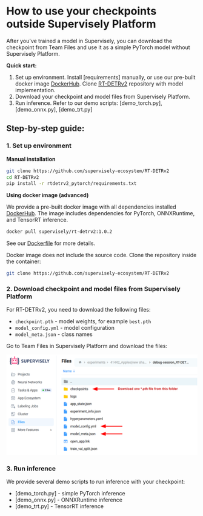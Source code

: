 
# How to use your checkpoints outside Supervisely Platform

After you've trained a model in Supervisely, you can download the checkpoint from Team Files and use it as a simple PyTorch model without Supervisely Platform.


**Quick start:**

1. Set up environment. Install [requirements] manually, or use our pre-built docker image [DockerHub](https://hub.docker.com/r/supervisely/rt-detrv2/tags). Clone [RT-DETRv2](https://github.com/supervisely-ecosystem/RT-DETRv2) repository with model implementation.
2. Download your checkpoint and model files from Supervisely Platform.
3. Run inference. Refer to our demo scripts: [demo_torch.py], [demo_onnx.py], [demo_trt.py]


## Step-by-step guide:

### 1. Set up environment

**Manual installation**

```bash
git clone https://github.com/supervisely-ecosystem/RT-DETRv2
cd RT-DETRv2
pip install -r rtdetrv2_pytorch/requirements.txt
```

**Using docker image (advanced)**

We provide a pre-built docker image with all dependencies installed [DockerHub](https://hub.docker.com/r/supervisely/rt-detrv2/tags). The image includes dependencies for PyTorch, ONNXRuntime, and TensorRT inference.

```bash
docker pull supervisely/rt-detrv2:1.0.2
```

See our [Dockerfile](https://github.com/supervisely-ecosystem/RT-DETRv2/blob/main/docker/Dockerfile) for more details.

Docker image does not include the source code. Clone the repository inside the container:

```bash
git clone https://github.com/supervisely-ecosystem/RT-DETRv2
```

### 2. Download checkpoint and model files from Supervisely Platform

For RT-DETRv2, you need to download the following files:
- `checkpoint.pth` - model weights, for example `best.pth`
- `model_config.yml` - model configuration
- `model_meta.json` - class names

Go to Team Files in Supervisely Platform and download the files:

![team_files_download](img/team_files_download.png)


### 3. Run inference

We provide several demo scripts to run inference with your checkpoint:

- [demo_torch.py] - simple PyTorch inference
- [demo_onnx.py] - ONNXRuntime inference
- [demo_trt.py] - TensorRT inference
